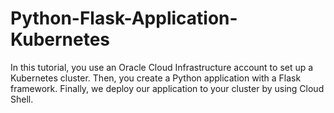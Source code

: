 # Python-Flask-Application-Kubernetes
In this tutorial, you use an Oracle Cloud Infrastructure account to set up a Kubernetes cluster. Then, you create a Python application with a Flask framework. Finally, we deploy our application to your cluster by using Cloud Shell.
